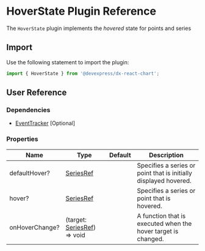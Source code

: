 # HoverState Plugin Reference

The `HoverState` plugin  implements the *hovered* state for points and series

## Import

Use the following statement to import the plugin:

```js
import { HoverState } from '@devexpress/dx-react-chart';
```

## User Reference

### Dependencies

- [EventTracker](event-tracker.md) [Optional]

### Properties

Name | Type | Default | Description
-----|------|---------|------------
defaultHover? | [SeriesRef](./event-tracker.md#seriesref) | | Specifies a series or point that is initially displayed hovered.
hover? | [SeriesRef](./event-tracker.md#seriesref) | | Specifies a series or point that is hovered.
onHoverChange? | (target: [SeriesRef](./event-tracker.md#seriesref)) => void | | A function that is executed when the hover target is changed.

